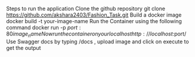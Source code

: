 Steps to run the application
Clone the github repository 
   git clone https://github.com/akshara2403/Fashion_Task.git
Build a docker image
   docker build -t your-image-name
Run the Container using the following command
   docker run -p $port:80 image_name
Now run the container on your localhost
   http://localhost:$port/
Use Swagger docs by typing /docs , upload image and click on execute to get the output
